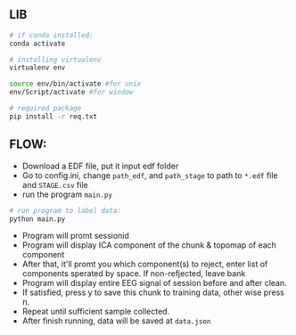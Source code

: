 ## LIB
``` bash
# if conda installed: 
conda activate

# installing virtualenv 
virtualenv env

source env/bin/activate #for unix 
env/Script/activate #for window

# required package
pip install -r req.txt

```

## FLOW:
- Download a EDF file, put it input edf folder
- Go to config.ini, change `path_edf`, and `path_stage` to path to `*.edf` file and `STAGE.csv` file
- run the program `main.py` 
```bash
# run program to label data:
python main.py
```
- Program will promt sessionid
- Program will display ICA component of the chunk & topomap of each component
- After that, it'll promt you which component(s) to reject, enter list of components sperated by space. If non-refjected, leave bank
- Program will display entire EEG signal of session before and after clean.
- If satisfied, press y to save this chunk to training data, other wise press n. 
- Repeat until sufficient sample collected.
- After finish running, data will be saved at `data.json`